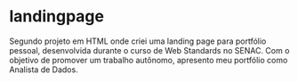 # landingpage
Segundo projeto em HTML onde criei uma landing page para portfólio pessoal, desenvolvida durante o curso de Web Standards no SENAC. Com o objetivo de promover um trabalho autônomo, apresento meu portfólio como Analista de Dados.
